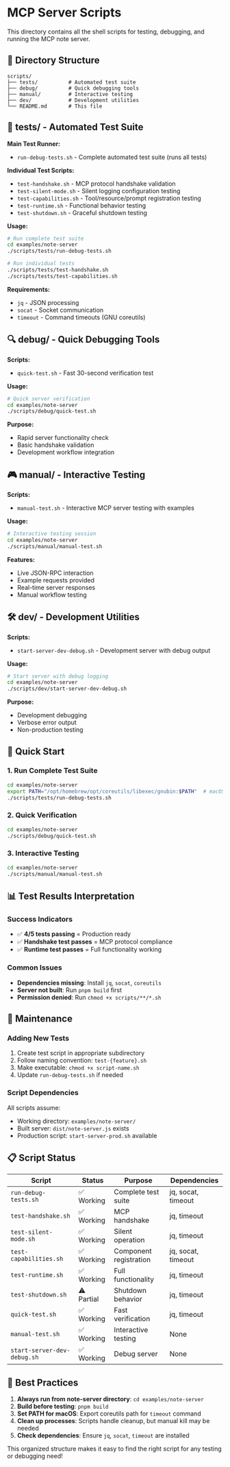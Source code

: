 # MCP Server Scripts

This directory contains all the shell scripts for testing, debugging, and running the MCP note server.

## 📁 Directory Structure

```
scripts/
├── tests/          # Automated test suite
├── debug/          # Quick debugging tools
├── manual/         # Interactive testing
├── dev/            # Development utilities
└── README.md       # This file
```

## 🧪 tests/ - Automated Test Suite

**Main Test Runner:**
- `run-debug-tests.sh` - Complete automated test suite (runs all tests)

**Individual Test Scripts:**
- `test-handshake.sh` - MCP protocol handshake validation
- `test-silent-mode.sh` - Silent logging configuration testing
- `test-capabilities.sh` - Tool/resource/prompt registration testing
- `test-runtime.sh` - Functional behavior testing
- `test-shutdown.sh` - Graceful shutdown testing

**Usage:**
```bash
# Run complete test suite
cd examples/note-server
./scripts/tests/run-debug-tests.sh

# Run individual tests
./scripts/tests/test-handshake.sh
./scripts/tests/test-capabilities.sh
```

**Requirements:**
- `jq` - JSON processing
- `socat` - Socket communication
- `timeout` - Command timeouts (GNU coreutils)

## 🔍 debug/ - Quick Debugging Tools

**Scripts:**
- `quick-test.sh` - Fast 30-second verification test

**Usage:**
```bash
# Quick server verification
cd examples/note-server
./scripts/debug/quick-test.sh
```

**Purpose:**
- Rapid server functionality check
- Basic handshake validation
- Development workflow integration

## 🎮 manual/ - Interactive Testing

**Scripts:**
- `manual-test.sh` - Interactive MCP server testing with examples

**Usage:**
```bash
# Interactive testing session
cd examples/note-server
./scripts/manual/manual-test.sh
```

**Features:**
- Live JSON-RPC interaction
- Example requests provided
- Real-time server responses
- Manual workflow testing

## 🛠️ dev/ - Development Utilities

**Scripts:**
- `start-server-dev-debug.sh` - Development server with debug output

**Usage:**
```bash
# Start server with debug logging
cd examples/note-server
./scripts/dev/start-server-dev-debug.sh
```

**Purpose:**
- Development debugging
- Verbose error output
- Non-production testing

## 🚀 Quick Start

### 1. Run Complete Test Suite
```bash
cd examples/note-server
export PATH="/opt/homebrew/opt/coreutils/libexec/gnubin:$PATH"  # macOS only
./scripts/tests/run-debug-tests.sh
```

### 2. Quick Verification
```bash
cd examples/note-server
./scripts/debug/quick-test.sh
```

### 3. Interactive Testing
```bash
cd examples/note-server
./scripts/manual/manual-test.sh
```

## 📊 Test Results Interpretation

### Success Indicators
- ✅ **4/5 tests passing** = Production ready
- ✅ **Handshake test passes** = MCP protocol compliance
- ✅ **Runtime test passes** = Full functionality working

### Common Issues
- **Dependencies missing**: Install `jq`, `socat`, `coreutils`
- **Server not built**: Run `pnpm build` first
- **Permission denied**: Run `chmod +x scripts/**/*.sh`

## 🔧 Maintenance

### Adding New Tests
1. Create test script in appropriate subdirectory
2. Follow naming convention: `test-{feature}.sh`
3. Make executable: `chmod +x script-name.sh`
4. Update `run-debug-tests.sh` if needed

### Script Dependencies
All scripts assume:
- Working directory: `examples/note-server/`
- Built server: `dist/note-server.js` exists
- Production script: `start-server-prod.sh` available

## 📋 Script Status

| Script | Status | Purpose | Dependencies |
|--------|--------|---------|--------------|
| `run-debug-tests.sh` | ✅ Working | Complete test suite | jq, socat, timeout |
| `test-handshake.sh` | ✅ Working | MCP handshake | jq, timeout |
| `test-silent-mode.sh` | ✅ Working | Silent operation | jq, timeout |
| `test-capabilities.sh` | ✅ Working | Component registration | jq, socat, timeout |
| `test-runtime.sh` | ✅ Working | Full functionality | jq, timeout |
| `test-shutdown.sh` | ⚠️ Partial | Shutdown behavior | jq, timeout |
| `quick-test.sh` | ✅ Working | Fast verification | jq, timeout |
| `manual-test.sh` | ✅ Working | Interactive testing | None |
| `start-server-dev-debug.sh` | ✅ Working | Debug server | None |

## 🎯 Best Practices

1. **Always run from note-server directory**: `cd examples/note-server`
2. **Build before testing**: `pnpm build`
3. **Set PATH for macOS**: Export coreutils path for `timeout` command
4. **Clean up processes**: Scripts handle cleanup, but manual kill may be needed
5. **Check dependencies**: Ensure `jq`, `socat`, `timeout` are installed

This organized structure makes it easy to find the right script for any testing or debugging need!
